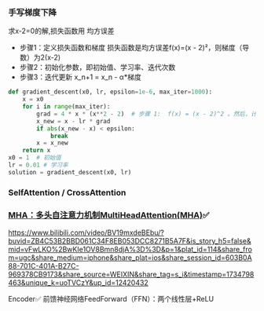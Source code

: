 ### 手写梯度下降 

求x-2=0的解,损失函数用 均方误差

- 步骤1：定义损失函数和梯度       损失函数是均方误差f(x)=(x - 2)²，则梯度（导数）为2(x-2)
- 步骤2：初始化参数，即初始值、学习率、迭代次数
- 步骤3：迭代更新   x_n+1 = x_n - α*梯度

```python
def gradient_descent(x0, lr, epsilon=1e-6, max_iter=1000):
    x = x0
    for i in range(max_iter):
        grad = 4 * x * (x**2 - 2)  # 步骤 1:  f(x) = (x - 2)^2 。然后，计算函数的梯度（导数）：步骤 2: 初始化参
        x_new = x - lr * grad
        if abs(x_new - x) < epsilon:
            break
        x = x_new
    return x
x0 = 1  # 初始值
lr = 0.01 # 学习率
solution = gradient_descent(x0, lr)
```



### SelfAttention / CrossAttention



### [MHA：多头自注意力机制MultiHeadAttention(MHA)](https://www.xiaohongshu.com/explore/67598fc90000000007008874?xsec_token=AB7maWSM9adOiGJYZycABX3lsuRSnFRB6VTV9UN9vlS40=&xsec_source=pc_user)✅

https://www.bilibili.com/video/BV19mxdeBEbu/?buvid=ZB4C53B2BBD061C34F8EB053DCC8271B5A7F&is_story_h5=false&mid=vFwLKO%2BwKIe1OV8Bmn8djA%3D%3D&p=1&plat_id=114&share_from=ugc&share_medium=iphone&share_plat=ios&share_session_id=603B0A88-701C-401A-B27C-969378CB9173&share_source=WEIXIN&share_tag=s_i&timestamp=1734798463&unique_k=uoTVCzY&up_id=12420432



Encoder✅ 前馈神经网络FeedForward（FFN）：两个线性层+ReLU